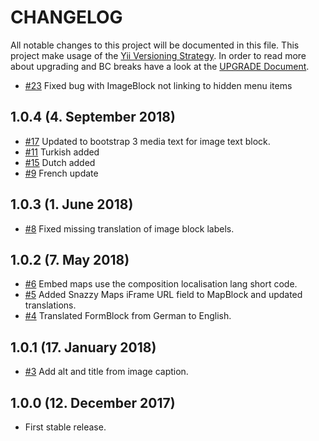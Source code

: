 # CHANGELOG

All notable changes to this project will be documented in this file. This project make usage of the [Yii Versioning Strategy](https://github.com/yiisoft/yii2/blob/master/docs/internals/versions.md). In order to read more about upgrading and BC breaks have a look at the [UPGRADE Document](UPGRADE.md).

+ [#23](https://github.com/luyadev/luya-bootstrap3/issues/23) Fixed bug with ImageBlock not linking to hidden menu items

## 1.0.4 (4. September 2018)

+ [#17](https://github.com/luyadev/luya-bootstrap3/issues/17) Updated to bootstrap 3 media text for image text block.
+ [#11](https://github.com/luyadev/luya-bootstrap3/issues/11) Turkish added
+ [#15](https://github.com/luyadev/luya-bootstrap3/issues/18) Dutch added
+ [#9](https://github.com/luyadev/luya-bootstrap3/issues/9) French update

## 1.0.3 (1. June 2018)

+ [#8](https://github.com/luyadev/luya-bootstrap3/issues/8) Fixed missing translation of image block labels.

## 1.0.2 (7. May 2018)

+ [#6](https://github.com/luyadev/luya-bootstrap3/pull/6) Embed maps use the composition localisation lang short code.
+ [#5](https://github.com/luyadev/luya-bootstrap3/issues/5) Added Snazzy Maps iFrame URL field to MapBlock and updated translations.
+ [#4](https://github.com/luyadev/luya-bootstrap3/pull/4) Translated FormBlock from German to English.

## 1.0.1 (17. January 2018)

+ [#3](https://github.com/luyadev/luya-bootstrap3/issues/3) Add alt and title from image caption.

## 1.0.0 (12. December 2017)

+ First stable release.
